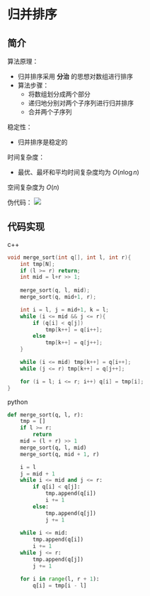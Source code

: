 # 归并排序
## 简介
算法原理：
- 归并排序采用 **分治** 的思想对数组进行排序
- 算法步骤：
  - 将数组划分成两个部分
  - 递归地分别对两个子序列进行归并排序
  - 合并两个子序列

稳定性：
- 归并排序是稳定的

时间复杂度：
- 最优、最坏和平均时间复杂度均为 $O(n\log n)$

空间复杂度为 $O(n)$

伪代码：
![](\images/6.png)

## 代码实现
c++
```cpp
void merge_sort(int q[], int l, int r){
    int tmp[N];
    if (l >= r) return;
    int mid = l+r >> 1;
    
    merge_sort(q, l, mid);
    merge_sort(q, mid+1, r);

    int i = l, j = mid+1, k = l;
    while (i <= mid && j <= r){
        if (q[i] < q[j]) 
            tmp[k++] = q[i++];
        else 
            tmp[k++] = q[j++];
    }

    while (i <= mid) tmp[k++] = q[i++];
    while (j <= r) tmp[k++] = q[j++];

    for (i = l; i <= r; i++) q[i] = tmp[i];
}
```

python
```python
def merge_sort(q, l, r):
    tmp = []
    if l >= r:
        return
    mid = (l + r) >> 1
    merge_sort(q, l, mid)
    merge_sort(q, mid + 1, r)

    i = l
    j = mid + 1
    while i <= mid and j <= r:
        if q[i] < q[j]:
            tmp.append(q[i])
            i += 1
        else:
            tmp.append(q[j])
            j += 1
    
    while i <= mid:
        tmp.append(q[i])
        i += 1
    while j <= r:
        tmp.append(q[j])
        j += 1

    for i in range(l, r + 1):
        q[i] = tmp[i - l]
```
